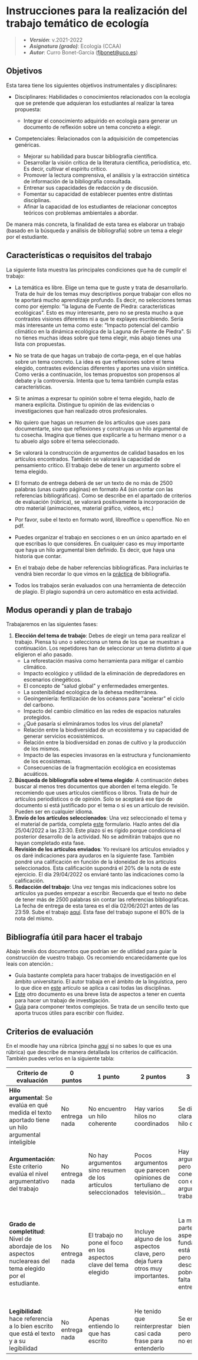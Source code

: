 # Instrucciones para la realización del trabajo temático de ecología

> + **_Versión_**: v.2021-2022
> + **_Asignatura (grado)_**: Ecología (CCAA)
> + **_Autor_**: Curro Bonet-García (fjbonet@uco.es)



## Objetivos 

Esta tarea tiene los siguientes objetivos instrumentales y disciplinares:

+ Disciplinares: Habilidades o conocimientos relacionados con la ecología que se pretende que adquieran los estudiantes al realizar la tarea propuesta:
  + Integrar el conocimiento adquirido en ecología para generar un documento de reflexión sobre un tema concreto a elegir.
+ Competenciales: Relacionados con la adquisición de competencias genéricas.

  + Mejorar su habilidad para buscar bibliografía científica.
  + Desarrollar la visión crítica de la literatura científica, periodística, etc. Es decir, cultivar el espíritu crítico.
  + Promover la lectura comprensiva, el análisis y la extracción sintética de información de la bibliografía consultada.
  + Entrenar sus capacidades de redacción y de discusión.
  + Fomentar su capacidad de establecer puentes entre distintas disciplinas. 
  + Afinar la capacidad de los estudiantes de relacionar conceptos teóricos con problemas ambientales a abordar.

De manera más concreta, la finalidad de esta tarea es elaborar un trabajo  (basado en la búsqueda y análisis de bibliografía) sobre un tema a elegir por el estudiante. 

## Características o requisitos del trabajo

La siguiente lista muestra las principales condiciones que ha de cumplir el trabajo:

+ La temática es libre. Elige un tema que te guste y trata de desarrollarlo. Trata de huir de los temas muy descriptivos porque trabajar con ellos no te aportará mucho aprendizaje profundo. Es decir, no selecciones temas como por ejemplo: "la laguna de Fuente de Piedra: características ecológicas". Esto es muy interesante, pero no se presta mucho a que contrastes visiones diferentes ni a que te explayes escribiendo. Sería más interesante un tema como este: "Impacto potencial del cambio climático en la dinámica ecológica de la Laguna de Fuente de Piedra". Si no tienes muchas ideas sobre qué tema elegir, más abajo tienes una lista con propuestas. 

+ No se trata de que hagas un trabajo de corta-pega, en el que hablas sobre un tema concreto. La idea es que reflexiones sobre el tema elegido, contrastes evidencias diferentes y aportes una visión sintética. Como verás a continuación, los temas propuestos son propensos al debate y la controversia. Intenta que tu tema también cumpla estas características.

+ Si te animas a expresar tu opinión sobre el tema elegido, hazlo de manera explícita. Distingue tu opinión de las evidencias o investigaciones que han realizado otros profesionales.

+ No quiero que hagas un resumen de los artículos que uses para documentarte, sino que reflexiones y construyas un hilo argumental de tu cosecha. Imagina que tienes que explicarle a tu hermano menor o a tu abuelo algo sobre el tema seleccionado. 

+ Se valorará la construcción de argumentos de calidad basados en los artículos encontrados. También se valorará la capacidad de pensamiento critico. El trabajo debe de tener un argumento sobre el tema elegido.

+ El formato de entrega deberá de ser un texto de no más de 2500 palabras (unas cuatro páginas) en formato A4 (sin contar con las referencias bibliográficas). Como se describe en el apartado de criterios de evaluación (rúbrica), se valorará positivamente la incorporación de otro material (animaciones, material gráfico, videos, etc.)

+ Por favor, sube el texto en formato word, libreoffice u openoffice. No en pdf.

+ Puedes organizar el trabajo en secciones o en un único apartado en el que escribas lo que consideres. En cualquier caso es muy importante que haya un hilo argumental bien definido. Es decir, que haya una historia que contar.  

+ En el trabajo debe de haber referencias bibliográficas. Para incluirlas te vendrá bien recordar lo que vimos en la [práctica](https://rawcdn.githack.com/aprendiendo-cosas/P_biblio_ecologia_ccaa/2021_2022/guion_practica_biblio.html) de bibliografía. 

+ Todos los trabajos serán evaluados con una herramienta de detección de plagio. El plagio supondrá un cero automático en esta actividad. 

  

## Modus operandi y plan de trabajo

Trabajaremos en las siguientes fases:

1. **Elección del tema de trabajo**: Debes de elegir un tema para realizar el trabajo. Piensa tú uno o selecciona un tema de los que se muestran a continuación. Los repetidores han de seleccionar un tema distinto al que eligieron el año pasado.
   + La reforestación masiva como herramienta para mitigar el cambio climático.
   + Impacto ecológico y utilidad de la eliminación de depredadores en escenarios cinegéticos.
   + El concepto de "salud global" y enfermedades emergentes.
   + La sostenibilidad ecológica de la dehesa mediterránea. 
   + Geoingeniería: fertilización de los océanos para "acelerar" el ciclo del carbono.
   + Impacto del cambio climático en las redes de espacios naturales protegidos. 
   + ¿Qué pasaría si elimináramos todos los virus del planeta?
   + Relación entre la biodiversidad de un ecosistema y su capacidad de generar servicios ecosistémicos.
   + Relación entre la biodiversidad en zonas de cultivo y la producción de los mismos.
   + Impacto de las especies invasoras en la estructura y funcionamiento de los ecosistemas.
   + Consecuencias de la fragmentación ecológica en ecosistemas acuáticos. 
2. **Búsqueda de bibliografía sobre el tema elegido**: A continuación debes buscar al menos tres documentos  que aborden el tema elegido. Te recomiendo que uses artículos científicos o libros. Trata de huir de artículos periodísticos o de opinión. Solo se aceptará ese tipo de documento si está justificado por el tema o si es un artículo de revisión. Pueden ser en cualquier idioma.
3. **Envío de los artículos seleccionados**: Una vez seleccionado el tema y el material de partida, completa [este](https://docs.google.com/forms/d/e/1FAIpQLSeHSUlN9hoNvVkAxkNvzUkTxGBshcXw0iik1PCPnNN_txzC7Q/viewform?usp=sf_link) formulario. Hazlo antes del día 25/04/2022 a las 23:30. Este plazo sí es rígido porque condiciona el posterior desarrollo de la actividad. No se admitirán trabajos que no hayan completado esta fase. 
4. **Revisión de los artículos enviados**: Yo revisaré los artículos enviados y os daré indicaciones para ayudaros en la siguiente fase. También pondré una calificación en función de la idoneidad de los artículos seleccionados. Esta calificación supondrá el 20% de la nota de este ejercicio. El día 29/04/2022 os enviaré tanto las indicaciones como la calificación. 
5. **Redacción del trabajo**: Una vez tengas mis indicaciones sobre los artículos ya puedes empezar a escribir. Recuerda que el texto no debe de tener más de 2500 palabras sin contar las referencias bibliográficas. La fecha de entrega de esta tarea es el día 02/06/2021 antes de las 23:59. Sube el trabajo [aquí](https://www.turnitin.com/t_submit.asp?r=69.2861165108429&svr=51&lang=es&aid=120066319). Esta fase del trabajo supone el 80% de la nota del mismo. 



## Bibliografía útil para hacer el trabajo

Abajo tenéis dos documentos que podrían ser de utilidad para guiar la construcción de vuestro trabajo. Os recomiendo encarecidamente que los leais con atención.:

+ Guía bastante completa para hacer trabajos de investigación en el ámbito universitario. El autor trabaja en el ámbito de la linguística, pero lo que dice en [este](https://inicios.es/como-hacer-trabajos-universitarios/) artículo se aplica a casi todas las disciplinas. 
+ [Este](https://www.educaweb.com/noticia/2018/04/16/como-elaborar-trabajos-investigacion-16402/) otro documento es una breve lista de aspectos a tener en cuenta para hacer un trabajo de investigación. 
+ [Guía](https://investigaciondocente.com/2020/09/11/twr-las-composiciones-de-varios-parrafos-ensena-a-buscar-en-internet/) para componer textos complejos. Se trata de un sencillo texto que aporta trucos útiles para escribir con fluidez.



## Criterios de evaluación

En el moodle hay una rúbrica (pincha [aquí](https://es.wikipedia.org/wiki/R%C3%BAbrica_(docencia)) si no sabes lo que es una rúbrica) que describe de manera detallada los criterios de calificación. También puedes verlos en la siguiente tabla:


| Criterio de evaluación       | 0 puntos           | 1 punto  | 2 puntos    | 3 puntos | 4 puntos | 5 puntos |
| ------------- |-------------| -----| ---- | ---- | ---- | ---- |
| **Hilo argumental**: Se evalúa en qué medida el texto aportado tiene un hilo argumental inteligible | No entrega nada | No encuentro un hilo coherente|Hay varios hilos no coordinados|Se distingue claramente un hilo conductor| Además, el hilo está bien estructurado (presentación, nudo y desenlace) | Además de lo anterior las argumentaciones personales están alineadas con el hilo general |
|**Argumentación**: Este criterio evalúa el nivel argumentativo del trabajo | No entrega nada     |No hay argumentos sino resumen de los artículos seleccionados  | Pocos argumentos que parecen opiniones de tertuliano de televisión... |Hay argumentos pero poco conectados con el hilo argumental del trabajo | Sólidos argumentos sobre el tema analizado | Tus argumentos son de nivel parecido a los que aparecen en los artículos citados |
|**Grado de completitud**: Nivel de abordaje de los aspectos nucleareas del tema elegido por el estudiante. | No entrega nada | El trabajo no pone el foco en los aspectos clave del tema elegido |Incluye alguno de los aspectos clave, pero deja fuera otros muy importantes. | La mayor parte de los aspectos fundamentales está incluido, pero los describes pobremente y falta relación entre ellos.|Has hecho un buen esfuerzo de síntesis incluyendo todos los aspectos clave y describiendo las relaciones entre los mismos. | Enhorabuena, tu texto es un gran ejemplo de integración  de conocimiento procedente de diversas fuentes. Has contemplado multitud de aspectos del tema elegido y los has integrado muy bien.||
|**Legibilidad:** hace referencia a lo bien escrito que está el texto y a su legibilidad | No entrega nada | Apenas entiendo lo que has escrito | He tenido que reinterprestar casi cada frase para entenderlo | Se entiende bien todo, pero el texto no es fluido | Muy buena redacción. La lectura fluye fácilmente, cual novela. | Impecable estilo de escritura. |

















